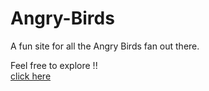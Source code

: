 # Angry-Birds
A fun site for all the Angry Birds fan out there. 

Feel free to explore !! <br/>
<a href="http://webpage.pace.edu/ab27376n/Assignment%201"> click here </a>
